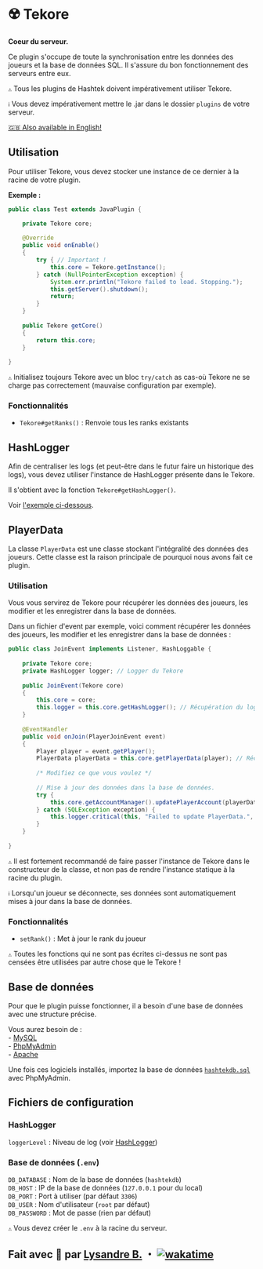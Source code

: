 # ☢️ ️Tekore

**Coeur du serveur.**

Ce plugin s'occupe de toute la synchronisation entre les données des joueurs
et la base de données SQL. Il s'assure du bon fonctionnement des serveurs
entre eux.

`⚠️` Tous les plugins de Hashtek doivent impérativement utiliser Tekore.

`ℹ️` Vous devez impérativement mettre le .jar dans le dossier `plugins`
de votre serveur.

[🇬🇧 Also available in English!](https://github.com/hashtek-mc/tekore/blob/main/README-en.md)

## Utilisation

Pour utiliser Tekore, vous devez stocker une instance de ce dernier à la racine
de votre plugin.

**Exemple :**
```java
public class Test extends JavaPlugin {

    private Tekore core;
    
    @Override
    public void onEnable()
    {
        try { // Important !
            this.core = Tekore.getInstance();
        } catch (NullPointerException exception) {
            System.err.println("Tekore failed to load. Stopping.");
            this.getServer().shutdown();
            return;
        }
    }
    
    public Tekore getCore()
    {
        return this.core;
    }
    
}
```

`⚠️` Initialisez toujours Tekore avec un bloc `try/catch` as cas-où Tekore ne se charge pas correctement
(mauvaise configuration par exemple).

### Fonctionnalités

* `Tekore#getRanks()` : Renvoie tous les ranks existants

## HashLogger

Afin de centraliser les logs (et peut-être dans le futur faire un historique
des logs), vous devez utiliser l'instance de HashLogger présente dans le Tekore.

Il s'obtient avec la fonction `Tekore#getHashLogger()`.

Voir [l'exemple ci-dessous](#utilisation-1).

## PlayerData

La classe `PlayerData` est une classe stockant l'intégralité des données des
joueurs. Cette classe est la raison principale de pourquoi nous avons fait
ce plugin.

### Utilisation

Vous vous servirez de Tekore pour récupérer les données des joueurs, les
modifier et les enregistrer dans la base de données.

Dans un fichier d'event par exemple, voici comment récupérer les données des
joueurs, les modifier et les enregistrer dans la base de données :

```java
public class JoinEvent implements Listener, HashLoggable {
    
    private Tekore core;
    private HashLogger logger; // Logger du Tekore
    
    public JoinEvent(Tekore core)
    {
        this.core = core;
        this.logger = this.core.getHashLogger(); // Récupération du logger du Tekore
    }
    
    @EventHandler
    public void onJoin(PlayerJoinEvent event)
    {
        Player player = event.getPlayer();
        PlayerData playerData = this.core.getPlayerData(player); // Récupération des données
        
        /* Modifiez ce que vous voulez */
        
        // Mise à jour des données dans la base de données.
        try {
            this.core.getAccountManager().updatePlayerAccount(playerData);
        } catch (SQLException exception) {
            this.logger.critical(this, "Failed to update PlayerData.", exception);
        }
    }
    
}
```

`⚠️` Il est fortement recommandé de faire passer l'instance de Tekore dans le
constructeur de la classe, et non pas de rendre l'instance statique à la
racine du plugin.

`ℹ️` Lorsqu'un joueur se déconnecte, ses données sont automatiquement mises à jour
dans la base de données.

### Fonctionnalités

* `setRank()` : Met à jour le rank du joueur

`⚠️` Toutes les fonctions qui ne sont pas écrites ci-dessus ne sont pas censées
être utilisées par autre chose que le Tekore !

## Base de données

Pour que le plugin puisse fonctionner, il a besoin d'une base de données avec
une structure précise.

Vous aurez besoin de :\
\- [MySQL](https://www.mysql.com/)\
\- [PhpMyAdmin](https://www.phpmyadmin.net/)\
\- [Apache](https://httpd.apache.org/)

Une fois ces logiciels installés, importez la base de données
[`hashtekdb.sql`](https://github.com/hashtek-mc/hashrc/blob/main/hashtekdb.sql)
avec PhpMyAdmin.

## Fichiers de configuration

### HashLogger

`loggerLevel` : Niveau de log (voir [HashLogger](https://github.com/hashtek-mc/hashlogger/blob/main/README.md))

### Base de données (`.env`)

`DB_DATABASE` : Nom de la base de données (`hashtekdb`)\
`DB_HOST` : IP de la base de données (`127.0.0.1` pour du local)\
`DB_PORT` : Port à utiliser (par défaut `3306`)\
`DB_USER` : Nom d'utilisateur (`root` par défaut)\
`DB_PASSWORD` : Mot de passe (rien par défaut)

`⚠️` Vous devez créer le `.env` à la racine du serveur.

## Fait avec 💜 par [Lysandre B.](https://github.com/Shuvlyy) ・ [![wakatime](https://wakatime.com/badge/user/2f50fe6c-0368-4bef-aa01-3a67193b63f8/project/018d5ee2-0b76-40e6-85c7-41444ac26120.svg)](https://wakatime.com/badge/user/2f50fe6c-0368-4bef-aa01-3a67193b63f8/project/018d5ee2-0b76-40e6-85c7-41444ac26120)
